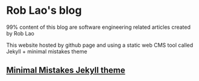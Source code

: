 # Rob Lao's blog

99% content of this blog are software engineering related articles created by Rob Lao

This website hosted by github page and using a static web CMS tool called Jekyll + minimal mistakes theme

## [Minimal Mistakes Jekyll theme](https://mmistakes.github.io/minimal-mistakes/)
